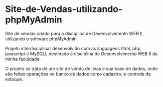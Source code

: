 # Site-de-Vendas-utilizando-phpMyAdmin
Site de vendas criado para a disciplina de Desenvolvimento WEB II, utilizando o software phpMyAdmin. 

Projeto interdisciplinar desenvolvido com as linguagens html, php, javascript e MySQLi, destinado à disciplina de Desenvolvimento WEB II da minha faculdade.  

O projeto se trata de um site de venda de joias e sua base de dados, onde são feitas operações no banco de dados como cadastro, e controle de estoque.
